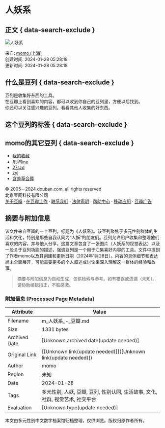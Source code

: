 # 人妖系

## 正文 { data-search-exclude }


![人妖系](https://img1.doubanio.com/view/elanor_image/raw/public/7R7TU7SP.jpg)

来自: [momo (上海)](https://www.douban.com/people/79378537/)  
创建时间: 2024-01-28 05:28:18  
更新时间: 2024-01-28 05:28:18  

## 什么是豆列   { data-search-exclude }
豆列是收集好东西的工具。  
在豆瓣上看到喜欢的内容，都可以收到你自己的豆列里，方便以后找到。  
你还可以关注感兴趣的豆列，看看其他人收集的好东西。

## 这个豆列的标签   { data-search-exclude }

## momo的其它豆列   { data-search-exclude }
- [我的收藏](https://www.douban.com/doulist/62697590/)
- [乐华line](https://www.douban.com/doulist/158553170/)
- [27szd](https://www.douban.com/doulist/157059967/)
- [zyj](https://www.douban.com/doulist/156890913/)
- [含羞草合葬](https://www.douban.com/doulist/158075382/)  

© 2005－2024 douban.com, all rights reserved  
北京豆网科技有限公司  
[关于豆瓣](https://www.douban.com/about) · [在豆瓣工作](https://www.douban.com/jobs) · [联系我们](https://www.douban.com/about?topic=contactus) · [法律声明](https://www.douban.com/about/legal) · [帮助中心](https://help.douban.com/?app=main) · [移动应用](https://www.douban.com/doubanapp/) · [豆瓣广告](https://www.douban.com/partner/)
<!-- tcd_original_link https://m.douban.com/doulist/157673396/ -->


## 摘要与附加信息

<!-- tcd_abstract -->
该文件来自豆瓣的一个豆列，标题为《人妖系》。该豆列聚焦于多元性别群体的生活和文化，特别是那些自我认同为“人妖”的朋友们。豆列允许用户收集和整理他们喜欢的内容，并与他人分享。这篇文章包含了一张图片（人妖系的视觉表达）以及一段关于豆列功能的描述，强调豆列是一个用于汇集喜好内容的工具。文件中提到了作者momo以及其创建和更新日期（2024年1月28日）。内容的具体细节和表达尚未全面展开，可能需要更多的个人叙述或讨论来深入理解这一群体的经验和故事。
<!-- tcd_abstract_end -->

> 摘要与附加信息为自动生成，仅供检索与参考。如有错误或遗漏（未知），请协助编辑指正，不胜感激。

### 附加信息 [Processed Page Metadata]

| Attribute       | Value                                  |
|-----------------|----------------------------------------|
| Filename        | m_人妖系_-_豆瓣.md                             |
| Size            | 1331 bytes                           |
| Archived Date   | [Unknown archived date(update needed)]                             |
| Original Link   | [[Unknown link(update needed)]]([Unknown link(update needed)])                       |
| Author          | momo                               |
| Region          | 未知                               |
| Date            | 2024-01-28                                 |
| Tags            | 多元性别, 人妖, 豆瓣, 豆列, 性别认同, 生活故事, 文化, 社群, 视觉艺术, 社交平台                                 |
| Evaluation            | [Unknown type(update needed)]                                 |
<!-- tcd_table_end -->

本文由多元性别中文数字档案馆归档整理，仅供浏览。版权归原作者所有。
